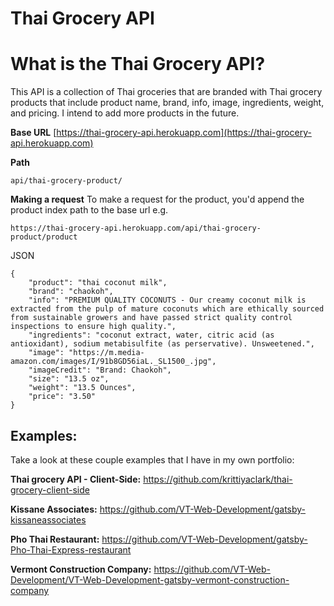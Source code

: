 # Thai Grocery API

# What is the Thai Grocery API?

This API is a collection of Thai groceries that are branded with Thai grocery
products that include product name, brand, info, image, ingredients, weight, and
pricing. I intend to add more products in the future.

**Base URL**
[https://thai-grocery-api.herokuapp.com](https://thai-grocery-api.herokuapp.com)

**Path**

```
api/thai-grocery-product/
```

**Making a request** To make a request for the product, you'd append the product
index path to the base url e.g.

```
https://thai-grocery-api.herokuapp.com/api/thai-grocery-product/product
```

JSON

```
{
    "product": "thai coconut milk",
    "brand": "chaokoh",
    "info": "PREMIUM QUALITY COCONUTS - Our creamy coconut milk is extracted from the pulp of mature coconuts which are ethically sourced from sustainable growers and have passed strict quality control inspections to ensure high quality.",
    "ingredients": "coconut extract, water, citric acid (as antioxidant), sodium metabisulfite (as perservative). Unsweetened.",
    "image": "https://m.media-amazon.com/images/I/91b8GD56iaL._SL1500_.jpg",
    "imageCredit": "Brand: Chaokoh",
    "size": "13.5 oz",
    "weight": "13.5 Ounces",
    "price": "3.50"
}
```

## Examples:

Take a look at these couple examples that I have in my own portfolio:

**Thai grocery API - Client-Side:**
https://github.com/krittiyaclark/thai-grocery-client-side

**Kissane Associates:**
https://github.com/VT-Web-Development/gatsby-kissaneassociates

**Pho Thai Restaurant:**
https://github.com/VT-Web-Development/gatsby-Pho-Thai-Express-restaurant

**Vermont Construction Company:**
https://github.com/VT-Web-Development/VT-Web-Development-gatsby-vermont-construction-company

